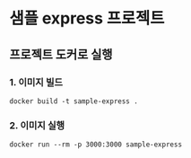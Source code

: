 # 샘플 express 프로젝트

## 프로젝트 도커로 실행
### 1. 이미지 빌드
```shell
docker build -t sample-express .
```

### 2. 이미지 실행
```shell
docker run --rm -p 3000:3000 sample-express
```